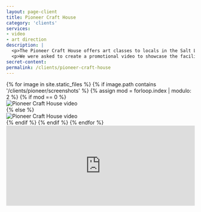 ```yaml
---
layout: page-client
title: Pioneer Craft House
category: 'clients'
services: 
- video
- art direction
description: | 
  <p>The Pioneer Craft House offers art classes to locals in the Salt Lake City area. They provide professional instruction in arts and crafts like pottery, jewelery making, and leather working. </p>
  <p>We were asked to create a promotional video to showcase the facility and inspire prospective students.</p>
secret-content: 
permalink: /clients/pioneer-craft-house
---
```



<div class="grid client-images">
	{% for image in site.static_files %}
	    {% if image.path contains '/clients/pioneer/screenshots' %}
		    {% assign mod = forloop.index | modulo: 2 %}
		    {% if mod == 0 %}
		    	<div class="grid__item medium-up--one-half">
		        	<img src="{{ site.baseurl }}{{ image.path }}" alt="Pioneer Craft House video"/>
		        </div>
		    {% else %}
		    	<div class="grid__item medium-up--one-half">
		        	<img src="{{ site.baseurl }}{{ image.path }}" alt="Pioneer Craft House video"/>
		        </div>
		    {% endif %}
	    {% endif %}
	{% endfor %}
</div>
<div class="grid">
	<div class="grid__item">
		<div style="padding:42.5% 0 0 0;position:relative;"><iframe src="https://player.vimeo.com/video/215262488?title=0&byline=0&portrait=0" style="position:absolute;top:0;left:0;width:100%;height:100%;" frameborder="0" webkitallowfullscreen mozallowfullscreen allowfullscreen></iframe></div><script src="https://player.vimeo.com/api/player.js"></script>
	</div>
</div>